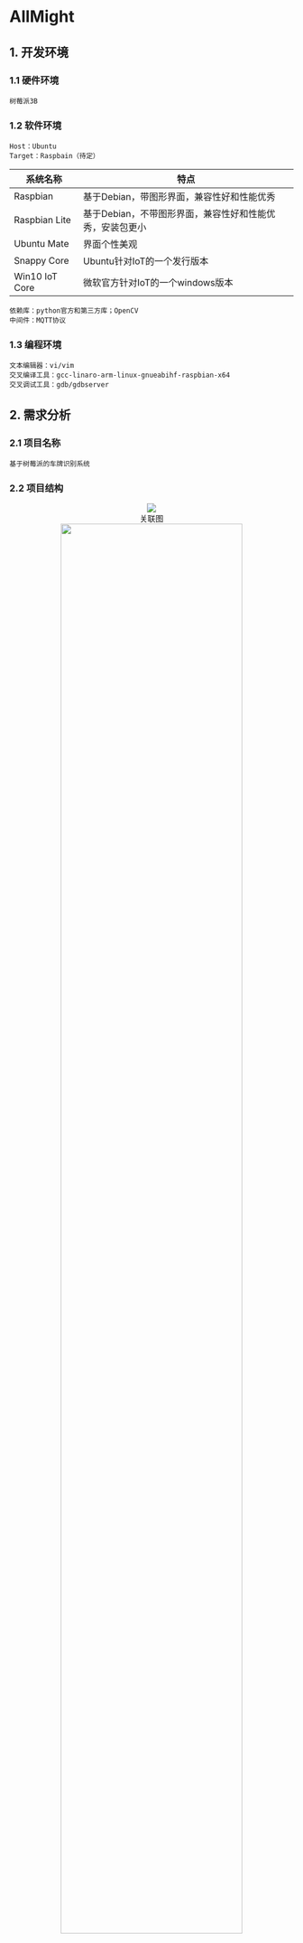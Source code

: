 # AllMight
## 1. 开发环境
### 1.1 硬件环境
	树莓派3B 
### 1.2 软件环境
	Host：Ubuntu  
	Target：Raspbain（待定）  

| 系统名称 | 特点 |  
| ---- | ---- |
|Raspbian|基于Debian，带图形界面，兼容性好和性能优秀|  
|Raspbian Lite|基于Debian，不带图形界面，兼容性好和性能优秀，安装包更小|  
|Ubuntu Mate|界面个性美观|  
|Snappy Core|Ubuntu针对IoT的一个发行版本|  
|Win10 IoT Core|微软官方针对IoT的一个windows版本|  

	依赖库：python官方和第三方库；OpenCV
	中间件：MQTT协议
### 1.3 编程环境
	文本编辑器：vi/vim  
	交叉编译工具：gcc-linaro-arm-linux-gnueabihf-raspbian-x64  
	交叉调试工具：gdb/gdbserver
## 2. 需求分析
### 2.1 项目名称
	基于树莓派的车牌识别系统
### 2.2 项目结构 
<div align=center><img src="https://github.com/zhangpeijie/Allmight/blob/master/README.md%20picture/%E5%9B%BE%E7%89%872.png?raw=true"/><br>关联图</div>
<div align=center><img src="https://github.com/zhangpeijie/Allmight/blob/master/README.md%20picture/%E5%9B%BE%E7%89%871.png?raw=true" height=80% weight=80%/><br>结构图</div>

### 2.3 功能需求
	1. 实现摄像头拍摄并定位车牌  
	2. 实现对图片内容的识别，生成车牌号码  
	3. 实现车牌号码的展示
### 2.4 软硬件要求
	硬件需求：  
		摄像头：playstation3 eyestation  
		开发板：树莓派3B  
	软件需求：  
		操作系统：RASPBIAN  
		编程环境：python、gcc、g++  
		依赖库：opencv、MQTT、Qt  
		集成开发环境：vim、pycharm、emacs
## 3. 构建目标系统
### 3.1 默认配置编译内核（使用交叉编译）
    安装必要依赖：sudo apt-get install git bc bison flex libssl-dev
    克隆Linux内核源码：git clone --depth=1 https://github.com/raspberrypi/linux
    克隆交叉编译工具：git clone https://github.com/raspberrypi/tools ~/tools
    更改环境变量：
    echo PATH=\$PATH:~/tools/arm-bcm2708/gcc-linaro-arm-linux-gnueabihf-raspbian-x64/bin >> ~/.bashrc
    source ~/.bashrc

    加载默认配置：
    cd linux
    KERNEL=kernel7
    make ARCH=arm CROSS_COMPILE=arm-linux-gnueabihf- bcm2709_defconfig

    执行make：
    make ARCH=arm CROSS_COMPILE=arm-linux-gnueabihf- zImage modules dtbs

    挂载SD卡：
    mkdir mnt
    mkdir mnt/fat32
    mkdir mnt/ext4
    sudo mount /dev/sdb1 mnt/fat32
    sudo mount /dev/sdb2 mnt/ext4

    安装到SD卡：
    sudo make ARCH=arm CROSS_COMPILE=arm-linux-gnueabihf- INSTALL_MOD_PATH=mnt/ext4 modules_install

    拷贝相关文件到SD卡：
    sudo cp mnt/fat32/$KERNEL.img mnt/fat32/$KERNEL-backup.img
    sudo cp arch/arm/boot/zImage mnt/fat32/$KERNEL.img
    sudo cp arch/arm/boot/dts/*.dtb mnt/fat32/
    sudo cp arch/arm/boot/dts/overlays/*.dtb* mnt/fat32/overlays/
    sudo cp arch/arm/boot/dts/overlays/README mnt/fat32/overlays/
    sudo umount mnt/fat32
    sudo umount mnt/ext4

    将SD卡插入树莓派开机，可以正常启动，Linux内核版本由Linux raspberrypi 4.14.79-v7+更新为Linux raspberrypi 4.19.37-v7+；
    查阅资料得知可能会存在无法启动的问题，原因是boot引导文件与内核版本不匹配，解决方式为将https://github.com/raspberrypi/f-
    irmware中的bootcode.bin，fixup.dat，start.elf三个文件拷贝到boot文件夹中替换原文件即可。

### 3.2 根据默认配置裁剪内核
    进入menuconfig配置内核：sudo make ARCH=arm CROSS_COMPILE=~/kernel/tools/arm-bcm2708/    gcc-linaro-arm-linux-gnueabihf-raspbian/bin/arm-linux-gnueabihf- menuconfig  
    配置选项    
| 配置 | 原因 |
| ---- | ---- |
|General setup||  
| Support for paging of anonymous memory (swap)（Y=>N）| 使用交换分区或者交换文件来做为虚拟内存，系统不需要虚拟内存 |
| BSD Process Accounting（Y=>N）| BSD进程记账支持，用户空间程序可以要求内核将进程的统计信息写入一个指定的文件，主要包括进程的创建时间/创建者/内存占用等信息，不必要的功能|
| Export task/process statistics through netlink（Y=>N）| 通过netlink接口向用户空间导出进程的统计信息，不必要的功能 |
| Automatic process group scheduling（Y=>N）| 每个TTY动态地创建任务分组(cgroup)，这样就可以降低高负载情况下的桌面延迟，系统没有桌面 |
| Support initial ramdisks compressed using gzip Support initial ramdisks compressed using bzip2（Y=>N）| 选择一种压缩方式，支持经过gzip压缩的ramdisk或cpio镜像 |
|Support initial ramdisks compressed using LZMA（Y=>N）| 选择一种压缩方式，支持经过gzip压缩的ramdisk或cpio镜像 |
|Support initial ramdisks compressed using XZ（Y=>N）| 选择一种压缩方式，支持经过gzip压缩的ramdisk或cpio镜像 |
|Support initial ramdisks compressed using LZO（Y=>N）| 选择一种压缩方式，支持经过gzip压缩的ramdisk或cpio镜像 |
|Support initial ramdisk/ramfs compressed using LZ4（Y=>N）| 选择一种压缩方式，支持经过gzip压缩的ramdisk或cpio镜像 |
|BUG() support（Y=>N）| 显示故障和失败条件(BUG和WARN)，嵌入式设备一般不需要 |
|Enable ELF core dumps（Y=>N）|内存转储支持，可以帮助调试ELF格式的程序，用于调试和开发用户态程序，不必要的功能|
|Enable VM event counters for /proc/vmstat（Y=>N）|显示较详细的信息(包含各种事件计数器)主要用于调试和统计，不必要的功能|
|Choose SLAB allocator (SLOB (Simple Allocator))|SLOB针对小型系统设计，做了非常激进的简化，以适用于内存非常有限(小于64M)的嵌入式环境|
|Profiling support（Y=>N）|支持对内核进行分析，内核体积将会显著增大，并且运行速度显著减慢|Enable loadable module support|
|Enable loadable module support||  
|Module versioning support（Y=>N）|允许使用为其他内核版本编译的模块，可会造成系统崩溃|
|Source checksum for all modules（Y=>N）|为模块添加"srcversion"字段，以帮助模块维护者准确的知道编译此模块所需要的源文件，从而可以校验源文件的变动，仅内核模块开发者需要它|
|Enable the block layer||
|Macintosh partition map support（Y=>N）|苹果的Macintosh平台使用的分区格式，目标是树莓派|
|Block layer debugging information in debugfs（Y=>N）|调试信息，不必要的功能|
|Processor type and features||
|Timer frequency (300 Hz)|处理多媒体数据选择300Hz较合适|
|Maximum number of CPUs (2-32)|多核处理器支持，CPU最大核数，选择4|
|Memory split (2G/2G user/kernel split)|内存空间，选择内核与用户空间各占2G|
|Device drivers||
|Broadcom STB GISB bus arbiter（Y）|Broadcom总线仲裁器|
|Multimedia support（M）|多媒体支持，作为模块编译|
|Sound card support（M=>N）|声卡支持，不需要的功能|
|Block devices（M）|块设备支持，作为模块编译|
|SPI support（M）|SPI支持，SD卡可使用SPI，作为模块编译|
|USB support（M）|USB支持，USB设备需要，作为模块编译|
|SCSI device support（M）|SCSI协议支持，作为模块编译|
|LED Class Support（M）|LED支持，作为模块编译|
|Executable file formats / Emulations||
|Enable core dump support（Y=>N）|核心转储(core dump)支持，用于应用程序的调试和开发，不必要的功能
|Filesystems||
|Dnotify support（Y=>N）|旧式的基于目录的文件变化的通知机制(已被Inotify取代)，不需要的功能|
|Print quota warnings to console (OBSOLETE)（Y=>N）|将QUOTA的警告信息直接显示在控制台上，不必要的功能|
|Old quota format support（Y=>N）|老旧的v1版配额格式(linux-2.4.22之前使用的格式)支持|
|Network File Systems（M=>N）|网络文件系统，不需要的功能|
|Miscellaneous filesystems（M=>N）|各种非主流的杂项文件系统，不需要的功能|
|MSDOS fs support（M=>N）|MSDOS文件系统(FAT16)，不需要的功能|
|CD-ROM/DVD Filesystems（M=>N）|CD-ROM/DVD光盘文件系统，不需要的功能|
|JFS filesystem support（M）|JFS文件系统，作为模块编译|
|XFS filesystem support（M）|XFS文件系统，作为模块编译|
|Overlay filesystem support（M）|Overlay 文件系统，作为模块编译|
|VFAT (Windows-95) fs support（M）|FAT32文件系统，作为模块编译|
|NTFS file system support（M）|NTFS文件系统，作为模块编译|
|Virtualization（Y=>N）|虚拟化，系统不需要的功能，不编译进内核|
|Kernel hacking（Y=>N）|内核分析，系统不需要的功能，不编译进内核|
|Networking support（Y=>N）|网络支持，系统本地处理，不需要网络功能，不编译进内核|
    按照上述默认配置编译内核的方法将裁剪后的内核编译安装到树莓派，可以正常运行，
    裁剪前Linux内核大小为5.2M，裁剪后内核大小减小为3.1M
### 3.3 加载与卸载至少一个模块程序
    首先用lsmod命令查看已经安装好的模块，得到如下结果：
<div align=center><img src="https://github.com/zhangpeijie/Allmight/blob/master/README.md%20picture/hw3_1.png?raw=true"/><br></div>
    然后用 lsmod | grep "media"命令进一步查看media模块的信息：
<div align=center><img src="https://github.com/zhangpeijie/Allmight/blob/master/README.md%20picture/hw3_2.png?raw=true"/><br></div>
    这里我特别检查了media模块的相关信息，然后利用modinfo命令查看media模块的具体信息：
<div align=center><img src="https://github.com/zhangpeijie/Allmight/blob/master/README.md%20picture/hw3_3.png?raw=true"/><br></div>
    insmod 加载模块，需要指定完整的路径和模块名字 模块依赖及路径信息，这样子才可以成功加载需要模块。查看模块依赖关系可用modinfo查看，利用上文可以看出media模块的路径是 /lib/modules/4.9.80-v7+/kernel/drivers/media/media.ko
    为了保证树莓派正常运行，选择一个没有用上的module进行实验，这个module是i2c_dev，这个module的相关信息如下所示：
<div align=center><img src="https://github.com/zhangpeijie/Allmight/blob/master/README.md%20picture/hw3_4.png?raw=true"/><br></div>
    i2c_dev的路径是：/lib/modules/4.9.80-v7+/kernel/drivers/i2c/i2c-dev.ko，因为这个module已经存在了，我首先将这个module删除，再用lsmod命令观察是否将这个module卸载，如图所示：
<div align=center><img src="https://github.com/zhangpeijie/Allmight/blob/master/README.md%20picture/hw3_5.png?raw=true"/><br></div>
    如此图所示，将i2c-dev删除后，观察列表中已经没有i2c-dev这个module了，然后利用insmod命令将这个module重新加载，而后利用lsmod命令观察是否将module成功加载，如下图所示：
<div align=center><img src="https://github.com/zhangpeijie/Allmight/blob/master/README.md%20picture/hw3_6.png?raw=true"/><br></div>
    可以观察到，这个module已经加载成功。
    这样，就成功加载与卸载了i2c-dev这个模块程序。  

### 3.4 创建用于应用开发的文件系统
    对于创建文件系统，思路是首先要对某个ram磁盘进行分区，然后进行文件系统的创建，最后将磁盘挂载到操作系统上的某个目录。
    首先进行磁盘分区，首先进入root获得更大权限以查看磁盘情况，如图所示：
<div align=center><img src="https://github.com/zhangpeijie/Allmight/blob/master/README.md%20picture/hm3_7.png?raw=true"/><br></div>
<div align=center><img src="https://github.com/zhangpeijie/Allmight/blob/master/README.md%20picture/hw3_8.png?raw=true"/><br></div>
    为了预防操作错误的影响，使用ram14进行进一步的实验，输入：fdisk /dev/ram14表示的是对ram14磁盘进行分区，然后再输入m查看帮助，最后再输入p可以查看该磁盘的分区情况。
<div align=center><img src="https://github.com/zhangpeijie/Allmight/blob/master/README.md%20picture/hw3_9.png?raw=true"/><br></div> 
    在输入“p”中可以看出，此时RAM14还没有分区，输入n创建一个新的分区，如图所示：
 <div align=center><img src="https://github.com/zhangpeijie/Allmight/blob/master/README.md%20picture/hw3_10.png?raw=true"/><br></div>
    从上图可以看出，选择的是默认的设置，即：创建了一个主分区，起始和截止位置都是选择了最前和最后，创建的这个分区占满了ram14，最后输入“p”观察建立的分区的情况，与刚才进行对比，在图中（红框）可以看出已经建立了一个分区。 
    操作系统通过文件系统管理文件及数据，磁盘或分区需要创建文件系统之后才能够为操作系统使用，  输入：mke2fs -t ext4 /dev/然14（用命令mke2fs为ram4分区创建文件系统）
<div align=center><img src="https://github.com/zhangpeijie/Allmight/blob/master/README.md%20picture/hw3_11.png?raw=true"/><br></div>
    而后需要挂载文件系统，输入:mount /dev/ram14    /mnt(把ram14分区挂载到mnt上)，并利用mount查看结果：
<div align=center><img src="https://github.com/zhangpeijie/Allmight/blob/master/README.md%20picture/hw3_12.png?raw=true"/><br></div>
    如红框显示，已经将文件系统创建并挂载  

## 4. 项目汇报  
### 4.1 整体  
    1. 整体架构：硬件：树莓派，摄像头；软件：opencv
    2. 系统架构：通过摄像头采集连续图像信息，使用opencv提取某一帧，在这一帧的基础上，运行模式识别算法，提取车牌信息并显示  
    3. 车牌识别算法设计：车牌识别算法设计，主要分为四部分：图像预处理、车牌定位、字符分割、字符识别。  
<div align=center><img src="https://github.com/zhangpeijie/Allmight/blob/master/README.md%20picture/hw4_1.jpg?raw=true"/><br>算法流程图</div>  

### 4.2 车牌识别算法  
#### 4.2.1 图像预处理
      通过opencv驱动摄像头，连续拍照，手动触发，提取窗口中显示的彩色图像。完整的三通道的彩色图像对于后续处理来说，数据过度冗余，
      降低了处理速度，所以图像预处理主要包含图像灰度化和二值化、图像压缩。  
      图像灰度化是将三通道的彩色图像，转化为8bit的RGB图像转化为8bit的灰度图。图像灰度化的方法有：分量法、最大值法、平均值法、加
      权法。在我们的方案设计中，采用了加权法：  
                    Gray = R*0.299 + G*0.587 + B*0.114
      对每个像素点，其像素值为三通道像素值的加权平均值。为了进一步加速上式：  
                    Gray = (R*76 + G*150 + B*30) >> 8 
      对于灰度图，其分辨率仍然超出识别的精度要求，因此采用抽值法进行采用，以进一步压缩数据量。对灰度图，每两行、两列抽取一个像素
      点作为压缩后像素点的值。  
      对压缩后的图像，则采用大津法二值化以进一步压缩数据和方便后续识别算法的处理。大津法通过将图像的前景、后景分离，前景即为待识
      别的车牌。
      大津法算法步骤如下:
      1)  先计算图像的直方图，即将图像所有的像素点按照0~255共256个bin，统计落在每个bin的像素点数量
      2)  归一化直方图，也即将每个bin中像素点数量除以总的像素点
      3)  i表示分类的阈值，也即一个灰度级，从0开始迭代
      4)  通过归一化的直方图，统计0~i 灰度级的像素(假设像素值在此范围的像素叫做前景像素) 所占整幅图像的比例w0，并统计前景像素的
      平均灰度u0；统计i~255灰度级的像素(假设像素值在此范围的像素叫做背景像素) 所占整幅图像的比例w1，并统计背景像素的平均灰度u1；
      5)  计算前景像素和背景像素的方差  
          g = w0*w1*(u0-u1) (u0-u1)
      6)  i++；转到4)，直到i为256时结束迭代
      7）将最大g相应的i值作为图像的全局阈值
<div align=center><img src="https://github.com/zhangpeijie/Allmight/blob/master/README.md%20picture/hw4_2.jpg?raw=true"/><br>原始输入图像</div>
<div align=center><img src="https://github.com/zhangpeijie/Allmight/blob/master/README.md%20picture/hw4_3.jpg?raw=true"/><br>预处理图像</div>

#### 4.2.2 车牌定位
      二值化的车牌图像，由于车牌周围的空白区域的干扰、车牌位置的漂移、拍照时的畸变等因素，仍不能直接用于识别，故此步骤，主要实现
      车牌的定位和倾斜校正。  
      车牌的定位采用sobel算子提取车牌边缘。Sobel算子的计算过程如下:  
      对图像上每一点gray分别在x、y方向上求导。  
      水平方向上将图像与大小为3*3的矩阵进行卷积：  
                                   |-1  0  1| 
                                Gx=|-2  0  2|*gray
                                   |-1  0  1|   
      垂直方向上将图像与大小为3*3的矩阵进行卷积：  
                                   |-1  -2  -1| 
                                Gx=| 0   0   0|*gray
                                   |-1  -2  -1|  
      在图像的每一点，结合以上两个结果求出近似梯度：  
                                G=√(Gx^2+Gy^2)
      通过sobel算子，提取出车牌边缘，进而采用投影法提取出车牌。  
      对提取出的车牌进一步采用hough变换进行倾斜纠正。它是先把直角坐标系的目标点映射到极坐标系上进行累积 ,即它是先使直角坐标系平
      面上任一直线上的所有点均累积到极坐标系的同一点集中去 ,然后通过寻找极坐标系中点集的峰值 ,来发现长的直线特征 .由于这种点集
      是通过累积统计得到的 ,因而能够容忍直线的间断 。  
<div align=center><img src="https://github.com/zhangpeijie/Allmight/blob/master/README.md%20picture/hw4_4.jpg?raw=true"/><br>定位后车牌的图像</div>

#### 4.2.3 字符分割
    对于定位后的头像，对每一列投影，记录每列白色像素点的个数，由于车牌字符间没有粘连，则投影中0值即为一个字符的起始点。
<div align=center><img src="https://github.com/zhangpeijie/Allmight/blob/master/README.md%20picture/hw4_5.PNG?raw=true"/><br>字符分割结果</div>

#### 4.2.4 字符识别
      在字符识别中，首先构建基准的参考模型，通过比较每个字符与模型的相似度，判断该字符的值。字符与模型间的相似度则采用皮尔逊相关
      系数来计算。在统计学中，皮尔逊相关系数相关系数（英语：Pearson product-moment correlation coefficient，又称作 PPMCC或
      PCCs,用r表示）用于度量两个变量X和Y之间的相关（线性相关），其值介于-1与1之间。通常情况下通过以下相关系数取值范围判断变量的
      相关强度：  
                                ρ_(x,y)=  (cov(X,Y))/(σ_x σ_y )= (E[(X-μx)(Y-μy)])/(σ_x σ_y )
      协方差是一个反映两个随机变量相关程度的指标，如果一个变量跟随着另一个变量同时变大或者变小，那么这两个变量的协方差就是正值，
      反之相反。虽然协方差能反映两个随机变量的相关程度（协方差大于0的时候表示两者正相关，小于0的时候表示两者负相关），但是协方差
      值的大小并不能很好地度量两个随机变量的关联程度，其值大小与两个变量的量纲有关，不适于比较。为了更好的度量两个随机变量的相关
      程度， Pearson相关系数其在协方差的基础上除以了两个随机变量的标准差。相关系数ρ相当于协方差的“标准化”，消除了量纲的影响。  
      对每个分割出的字符，同0-9十个参考模型做对比，计算同每个模型的皮尔逊相似度，提取最大的相似度对应参考模型作为该字符的值，最后
      返回最后结果。  
